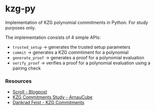 # kzg-py
 
Implementation of KZG polynomial commitments in Python. For study purposes only.

The implementation consists of 4 simple APIs:

- `trusted_setup` -> generates the trusted setup parameters
- `commit` -> generates a KZG commtiment for a polynomial
- `generate_proof` -> generates a proof for a polynomial evaluation
- `verify_proof` -> verifies a proof for a polynomial evaluation using a pairing check

### Resources 

- [Scroll - Blogpost](https://scroll.io/blog/kzg)
- [KZG Commitments Study - ArnauCube](https://github.com/arnaucube/kzg-commitments-study)
- [Dankrad Feist - KZG Commitments](https://dankradfeist.de/ethereum/2020/06/16/kate-polynomial-commitments.html)
